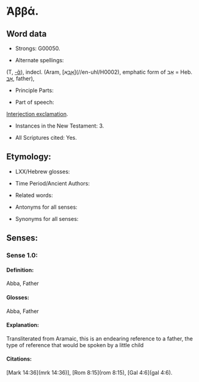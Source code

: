 # Ἀββά.

<!-- Status: S2=NeedsReview -->
<!-- Lexica used for edits: BDAG LN FFM BN    -->

## Word data

* Strongs: G00050.

* Alternate spellings:

(T, [-ᾶ]()), indecl.  (Aram, [[אַב](//en-uhl/H0002)ָּא](//en-uhl/H0002), emphatic form of אַב = Heb. [אָב](//en-uhl/H0001), father),

* Principle Parts: 


* Part of speech: 

[Interjection exclamation](http://ugg.readthedocs.io/en/latest/interjection_exclamation.html).

* Instances in the New Testament: 3.

* All Scriptures cited: Yes.

## Etymology: 


* LXX/Hebrew glosses: 


* Time Period/Ancient Authors: 


* Related words: 

* Antonyms for all senses:

* Synonyms for all senses: 


## Senses: 


### Sense  1.0: 

#### Definition: 

Abba, Father

#### Glosses: 

Abba, Father 

#### Explanation: 

Transliterated from Aramaic, this is an endearing reference to a father, the type of reference that would be spoken by a little child

#### Citations: 

[Mark 14:36](mrk 14:36)], [Rom 8:15](rom 8:15), [Gal 4:6](gal 4:6).
